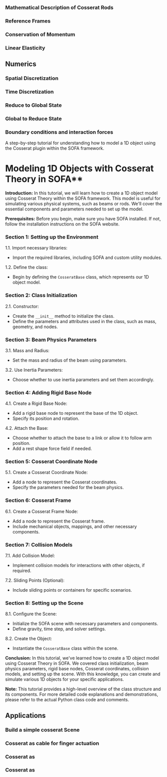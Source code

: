 
### Mathematical Description of Cosserat Rods 


### Reference Frames

### Conservation of Momentum

### Linear Elasticity 


## Numerics 

### Spatial Discretization 

### Time Discretization  

### Reduce to Global State 

### Global to Reduce State

### Boundary conditions and interaction forces





A step-by-step tutorial for understanding how to model a 1D object  using the Cosserat plugin within the SOFA framework. 

# Modeling 1D Objects with Cosserat Theory in SOFA**

 **Introduction:**
In this tutorial, we will learn how to create a 1D object model using Cosserat Theory within the SOFA framework. This model is useful for simulating various physical systems, such as beams or rods. We'll cover the essential components and parameters needed to set up the model.

 **Prerequisites:**
Before you begin, make sure you have SOFA installed. If not, follow the installation instructions on the SOFA website.

### **Section 1: Setting up the Environment**
1.1. Import necessary libraries:
   - Import the required libraries, including SOFA and custom utility modules.

1.2. Define the class:
   - Begin by defining the `CosseratBase` class, which represents our 1D object model.

### **Section 2: Class Initialization**
2.1. Constructor:
   - Create the `__init__` method to initialize the class.
   - Define the parameters and attributes used in the class, such as mass, geometry, and nodes.

### **Section 3: Beam Physics Parameters**
3.1. Mass and Radius:
   - Set the mass and radius of the beam using parameters.

3.2. Use Inertia Parameters:
   - Choose whether to use inertia parameters and set them accordingly.

### **Section 4: Adding Rigid Base Node**
4.1. Create a Rigid Base Node:
   - Add a rigid base node to represent the base of the 1D object.
   - Specify its position and rotation.

4.2. Attach the Base:
   - Choose whether to attach the base to a link or allow it to follow arm position.
   - Add a rest shape force field if needed.

### **Section 5: Cosserat Coordinate Node**
5.1. Create a Cosserat Coordinate Node:
   - Add a node to represent the Cosserat coordinates.
   - Specify the parameters needed for the beam physics.

### **Section 6: Cosserat Frame**
6.1. Create a Cosserat Frame Node:
   - Add a node to represent the Cosserat frame.
   - Include mechanical objects, mappings, and other necessary components.

### **Section 7: Collision Models**
7.1. Add Collision Model:
   - Implement collision models for interactions with other objects, if required.

7.2. Sliding Points (Optional):
   - Include sliding points or containers for specific scenarios.

### **Section 8: Setting up the Scene**
8.1. Configure the Scene:
   - Initialize the SOFA scene with necessary parameters and components.
   - Define gravity, time step, and solver settings.

8.2. Create the Object:
   - Instantiate the `CosseratBase` class within the scene.

**Conclusion:**
In this tutorial, we've learned how to create a 1D object model using Cosserat Theory in SOFA. We covered class initialization, beam physics parameters, rigid base nodes, Cosserat coordinates, collision models, and setting up the scene. With this knowledge, you can create and simulate various 1D objects for your specific applications.

**Note:** This tutorial provides a high-level overview of the class structure and its components. For more detailed code explanations and demonstrations, please refer to the actual Python class code and comments.


## Applications

### Build a simple cosserat Scene 

### Cosserat as cable for finger actuation 

### Cosserat as 

### Cosserat as 
